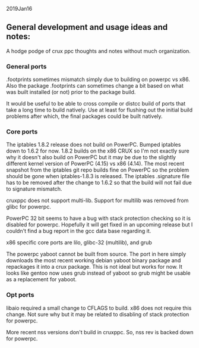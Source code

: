 
2019Jan16

## General development and usage ideas and notes:

A hodge podge of crux ppc thoughts and notes without much organization.

### General ports

.footprints sometimes mismatch simply due to building on powerpc vs x86.   Also the package .footprints can sometimes change a bit based on what was built
installed (or not) prior to the package build. 

It would be useful to be able to cross compile or distcc build of ports that
take a long time to build natively.  Use at least for flushing out the 
initial build problems after which, the final packages could be built 
natively.


### Core ports

The iptables 1.8.2 release does not build on PowerPC.  Bumped iptables down to 1.6.2 for now.   1.8.2 builds on the x86 CRUX so I'm not
exactly sure why it doesn't also build on PowerPC but it may be due to the slightly different kernel version of PowerPC (4.15) vs x86 (4.14).
The most recent snapshot from the iptables git repo builds fine on PowerPC so the problem should be gone when iptables-1.8.3 is released.
The iptables .signature file has to be removed after the change to 1.6.2 so that the build will not fail due to signature mismatch.

cruxppc does not support multi-lib.   Support for multilib was removed from glibc for powerpc.

PowerPC 32 bit seems to have a bug with stack protection checking so it is disabled for powerpc.   Hopefully it will get fixed in an upcoming 
release but I couldn't find a bug report in the gcc data base regarding it.

x86 specific core ports are lilo, glibc-32 (multilib), and grub

The powerpc yaboot cannot be built from source.   The port in here simply downloads the most recent working debian yaboot binary package and
repackages it into a crux package.  This is not ideal but works for now.   It looks like gentoo now uses grub instead of yaboot so grub might be usable as a replacement 
for yaboot.  



### Opt ports

libaio required a small change to CFLAGS to build.  x86 does not require this change.   Not sure why but it may be related to disabling of
stack protection for powerpc.

More recent nss versions don't build in cruxppc.  So, nss rev is backed down for powerpc.



